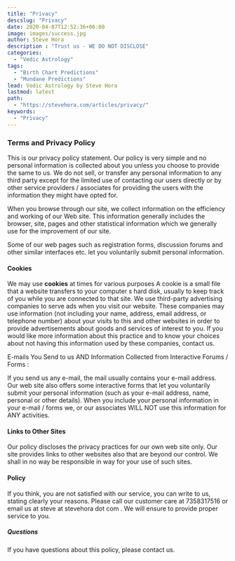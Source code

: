 ```yaml
---
title: "Privacy"
descslug: "Privacy"
date: 2020-04-07T12:52:36+06:00
image: images/success.jpg
author: Steve Hora
description : "Trust us - WE DO NOT DISCLOSE"
categories: 
  - "Vedic Astrology"
tags:
  - "Birth Chart Predictions"
  - "Mundane Predictions"
lead: Vedic Astrology by Steve Hora
lastmod: latest 
path:
  - "https://stevehora.com/articles/privacy/"
keywords:
  - "Privacy"
---
```


### Terms and Privacy Policy

This is our privacy policy statement. Our policy is very simple and no personal information is collected about you unless you choose to provide the same to us. We do not sell, or transfer any personal information to any third party except for the limited use of contacting our users directly or by other service providers / associates for providing the users with the information they might have opted for.

When you browse through our site, we collect information on the efficiency and working of our Web site. This information generally includes the browser, site, pages and other statistical information which we generally use for the improvement of our site.

Some of our web pages such as registration forms, discussion forums and other similar interfaces etc. let you voluntarily submit personal information.

#### Cookies

We may use  **cookies** at times for various purposes A cookie is a small file that a website transfers to your computer s hard disk, usually to keep track of you while you are connected to that site. We use third-party advertising companies to serve ads when you visit our website. These companies may use information (not including your name, address, email address, or telephone number) about your visits to this and other websites in order to provide advertisements about goods and services of interest to you. If you would like more information about this practice and to know your choices about not having this information used by these companies, contact us.

E-mails You Send to us AND Information Collected from Interactive Forums / Forms :

If you send us any e-mail, the mail usually contains your e-mail address. Our web site also offers some interactive forms that let you voluntarily submit your personal information (such as your e-mail address, name, personal or other details). When you include your personal information in your e-mail / forms we, or our associates WILL NOT use this information for ANY activities.

#### Links to Other Sites

Our policy discloses the privacy practices for our own web site only. Our site provides links to other websites also that are beyond our control. We shall in no way be responsible in way for your use of such sites.

#### Policy

If you think, you are not satisfied with our service, you can write to us, stating clearly your reasons. Please call our customer care at 7358317516 or email us at  steve at stevehora dot com . We will ensure to provide proper service to you.

##### Questions

If you have questions about this policy, please contact us.